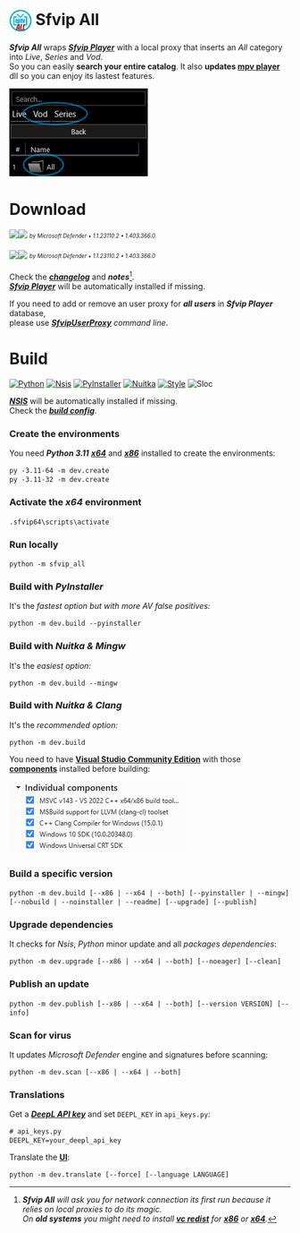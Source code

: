 # <img src="resources/Sfvip%20All.png" width="40" align="center"> Sfvip All
***Sfvip All*** wraps ***[Sfvip Player](https://github.com/K4L4Uz/SFVIP-Player/tree/master)*** with a local proxy that inserts an _All_ category into _Live_, _Series_ and _Vod_.  
So you can easily **search your entire catalog**. It also **updates [mpv player](https://mpv.io/)** dll so you can enjoy its lastest features.

<img src="resources/all.png">

# Download
[<img src="https://img.shields.io/badge/Sfvip All 1.4.8 x64-informational?logo=docusign&logoColor=white&style=flat-square" height="30"><img src="https://custom-icon-badges.demolab.com/badge/clean-brightgreen.svg?logo=shield-check&logoColor=white&style=flat-square" height="30">](https://github.com/sebdelsol/sfvip-all/raw/master/build/1.4.8/x64/Install%20Sfvip%20All.exe)
<sub><sup>_by Microsoft Defender • 1.1.23110.2 • 1.403.366.0_</sup></sub>

[<img src="https://img.shields.io/badge/Sfvip All 1.4.8 x86-informational?logo=docusign&logoColor=white&style=flat-square" height="30"><img src="https://custom-icon-badges.demolab.com/badge/clean-brightgreen.svg?logo=shield-check&logoColor=white&style=flat-square" height="30">](https://github.com/sebdelsol/sfvip-all/raw/master/build/1.4.8/x86/Install%20Sfvip%20All.exe)
<sub><sup>_by Microsoft Defender • 1.1.23110.2 • 1.403.366.0_</sup></sub>

Check the [***changelog***](build/changelog.md) and ***notes***[^1].  
[***Sfvip Player***](https://github.com/K4L4Uz/SFVIP-Player/tree/master) will be automatically installed if missing.  

If you need to add or remove an user proxy for ***all users*** in ***Sfvip Player*** database,  
please use [***SfvipUserProxy***](user_proxy_cmd) _command line_.

[^1]:_**Sfvip All** will ask you for network connection its first run because it relies on local proxies to do its magic._  
_On **old systems** you might need to install [**vc redist**](https://learn.microsoft.com/en-GB/cpp/windows/latest-supported-vc-redist) for [**x86**](https://aka.ms/vs/17/release/vc_redist.x86.exe) or [**x64**](https://aka.ms/vs/17/release/vc_redist.x64.exe)._  

# Build
[![Python](https://img.shields.io/badge/Python-3.11.7-fbdf79?logo=python&logoColor=fbdf79)](https://www.python.org/downloads/release/python-3117/)
[![Nsis](https://img.shields.io/badge/Nsis-3.09-informational?logo=NSIS&logoColor=white)](https://nsis.sourceforge.io/Download)
[![PyInstaller](https://custom-icon-badges.demolab.com/badge/PyInstaller-6.3.0-informational.svg?logo=tools)](https://pyinstaller.org/en/stable/)
[![Nuitka](https://custom-icon-badges.demolab.com/badge/or%20Nuitka-1.9.4-informational.svg?logo=tools)](https://nuitka.net/)
[![Style](https://custom-icon-badges.demolab.com/badge/Style-Black-000000.svg?logo=file-code)](https://black.readthedocs.io/en/stable/)
![Sloc](https://custom-icon-badges.demolab.com/badge/Sloc-5472-000000.svg?logo=file-code)

[***NSIS***](https://nsis.sourceforge.io/Download) will be automatically installed if missing.  
Check the [***build config***](build_config.py).
### Create the environments
You need ***Python 3.11*** [***x64***](https://www.python.org/ftp/python/3.11.7/python-3.11.7-amd64.exe) and [***x86***](https://www.python.org/ftp/python/3.11.7/python-3.11.7.exe) installed to create the environments:
```console
py -3.11-64 -m dev.create
py -3.11-32 -m dev.create
```
### Activate the _x64_ environment
```console
.sfvip64\scripts\activate
```
### Run locally
```console
python -m sfvip_all
```
### Build with ***PyInstaller***
It's the _fastest option but with more AV false positives:_
```console
python -m dev.build --pyinstaller
```
### Build with ***Nuitka & Mingw***
It's the _easiest option:_
```console
python -m dev.build --mingw
```
### Build with ***Nuitka & Clang***
It's the _recommended option:_
```console
python -m dev.build
```
You need to have [**Visual Studio Community Edition**](https://www.visualstudio.com/en-us/downloads/download-visual-studio-vs.aspx) with those [**components**](resources/.vsconfig) installed before building:

<img src="resources/VS.png">

### Build a specific version
```console
python -m dev.build [--x86 | --x64 | --both] [--pyinstaller | --mingw] [--nobuild | --noinstaller | --readme] [--upgrade] [--publish]
```
### Upgrade dependencies
It checks for _Nsis_, _Python_ minor update and all _packages dependencies_:
```console
python -m dev.upgrade [--x86 | --x64 | --both] [--noeager] [--clean]
```
### Publish an update
```console
python -m dev.publish [--x86 | --x64 | --both] [--version VERSION] [--info]
```
### Scan for virus
It updates _Microsoft Defender_ engine and signatures before scanning:
```console
python -m dev.scan [--x86 | --x64 | --both]
```

### Translations
Get a [***DeepL API key***](https://www.deepl.com/en/docs-api/) and set `DEEPL_KEY` in `api_keys.py`:
```python3
# api_keys.py
DEEPL_KEY=your_deepl_api_key
```
Translate the [**UI**](translations/loc/texts.py):
```console
python -m dev.translate [--force] [--language LANGUAGE]
```
